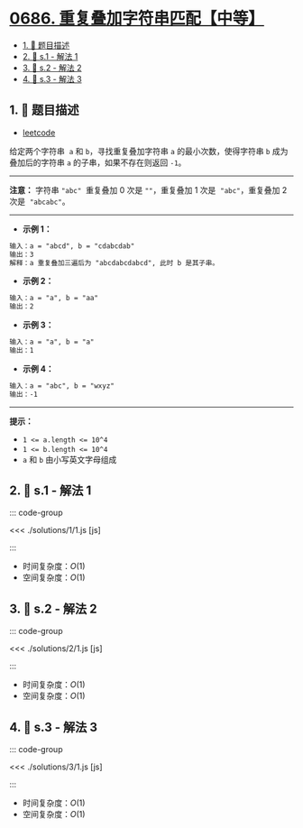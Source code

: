 # [0686. 重复叠加字符串匹配【中等】](https://github.com/tnotesjs/TNotes.leetcode/tree/main/notes/0686.%20%E9%87%8D%E5%A4%8D%E5%8F%A0%E5%8A%A0%E5%AD%97%E7%AC%A6%E4%B8%B2%E5%8C%B9%E9%85%8D%E3%80%90%E4%B8%AD%E7%AD%89%E3%80%91)

<!-- region:toc -->

- [1. 📝 题目描述](#1--题目描述)
- [2. 🎯 s.1 - 解法 1](#2--s1---解法-1)
- [3. 🎯 s.2 - 解法 2](#3--s2---解法-2)
- [4. 🎯 s.3 - 解法 3](#4--s3---解法-3)

<!-- endregion:toc -->

## 1. 📝 题目描述

- [leetcode](https://leetcode.cn/problems/repeated-string-match/)

给定两个字符串  `a` 和 `b`，寻找重复叠加字符串 `a` 的最小次数，使得字符串 `b` 成为叠加后的字符串 `a` 的子串，如果不存在则返回 `-1`。

---

**注意：** 字符串 `"abc"`  重复叠加 0 次是 `""`，重复叠加 1 次是  `"abc"`，重复叠加 2 次是  `"abcabc"`。

---

- **示例 1：**

```txt
输入：a = "abcd", b = "cdabcdab"
输出：3
解释：a 重复叠加三遍后为 "abcdabcdabcd", 此时 b 是其子串。
```

- **示例 2：**

```txt
输入：a = "a", b = "aa"
输出：2
```

- **示例 3：**

```txt
输入：a = "a", b = "a"
输出：1
```

- **示例 4：**

```txt
输入：a = "abc", b = "wxyz"
输出：-1
```

---

**提示：**

- `1 <= a.length <= 10^4`
- `1 <= b.length <= 10^4`
- `a` 和 `b` 由小写英文字母组成

## 2. 🎯 s.1 - 解法 1

::: code-group

<<< ./solutions/1/1.js [js]

:::

- 时间复杂度：$O(1)$
- 空间复杂度：$O(1)$

## 3. 🎯 s.2 - 解法 2

::: code-group

<<< ./solutions/2/1.js [js]

:::

- 时间复杂度：$O(1)$
- 空间复杂度：$O(1)$

## 4. 🎯 s.3 - 解法 3

::: code-group

<<< ./solutions/3/1.js [js]

:::

- 时间复杂度：$O(1)$
- 空间复杂度：$O(1)$
